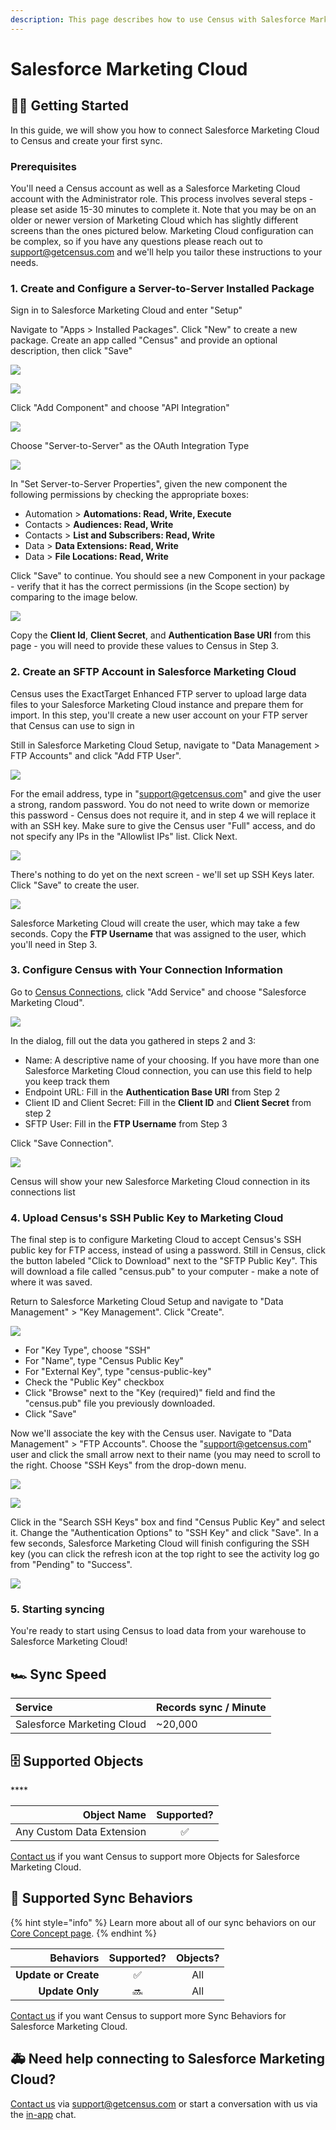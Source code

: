 ```yaml
---
description: This page describes how to use Census with Salesforce Marketing Cloud.
---
```


# Salesforce Marketing Cloud

## 🏃‍♀️ Getting Started

In this guide, we will show you how to connect Salesforce Marketing Cloud to Census and create your first sync.

### Prerequisites

You'll need a Census account as well as a Salesforce Marketing Cloud account with the Administrator role. This process involves several steps - please set aside 15-30 minutes to complete it. Note that you may be on an older or newer version of Marketing Cloud which has slightly different screens than the ones pictured below. Marketing Cloud configuration can be complex, so if you have any questions please reach out to [support@getcensus.com](mailto:mailto:support@getcensus.com) and we'll help you tailor these instructions to your needs.

### 1. Create and Configure a Server-to-Server Installed Package

Sign in to Salesforce Marketing Cloud and enter "Setup"

Navigate to "Apps &gt; Installed Packages". Click "New" to create a new package. Create an app called "Census" and provide an optional description, then click "Save"

![](../.gitbook/assets/sfmc_step1.png)

![](../.gitbook/assets/sfmc_step2.png)

Click "Add Component" and choose "API Integration"

![](../.gitbook/assets/sfmc_step3.png)

Choose "Server-to-Server" as the OAuth Integration Type

![](../.gitbook/assets/sfmc_step4.png)

In "Set Server-to-Server Properties", given the new component the following permissions by checking the appropriate boxes:

* Automation &gt; **Automations: Read, Write, Execute**
* Contacts &gt; **Audiences: Read, Write**
* Contacts &gt; **List and Subscribers: Read, Write**
* Data &gt; **Data Extensions: Read, Write**
* Data &gt; **File Locations: Read, Write**

Click "Save" to continue. You should see a new Component in your package - verify that it has the correct permissions \(in the Scope section\) by comparing to the image below.

![](../.gitbook/assets/sfmc_step5.png)

Copy the **Client Id**, **Client Secret**, and **Authentication Base URI** from this page - you will need to provide these values to Census in Step 3.

### 2. Create an SFTP Account in Salesforce Marketing Cloud

Census uses the ExactTarget Enhanced FTP server to upload large data files to your Salesforce Marketing Cloud instance and prepare them for import. In this step, you'll create a new user account on your FTP server that Census can use to sign in

Still in Salesforce Marketing Cloud Setup, navigate to "Data Management &gt; FTP Accounts" and click "Add FTP User".

![](../.gitbook/assets/sfmc_step6.png)

For the email address, type in "support@getcensus.com" and give the user a strong, random password. You do not need to write down or memorize this password - Census does not require it, and in step 4 we will replace it with an SSH key. Make sure to give the Census user "Full" access, and do not specify any IPs in the "Allowlist IPs" list. Click Next.

![](../.gitbook/assets/sfmc_step7.png)

There's nothing to do yet on the next screen - we'll set up SSH Keys later. Click "Save" to create the user.

![](../.gitbook/assets/sfmc_step8.png)

Salesforce Marketing Cloud will create the user, which may take a few seconds. Copy the **FTP Username** that was assigned to the user, which you'll need in Step 3.

### 3. Configure Census with Your Connection Information

Go to [Census Connections](https://app.getcensus.com/connections), click "Add Service" and choose "Salesforce Marketing Cloud".

![](../.gitbook/assets/sfmc_step9.png)

In the dialog, fill out the data you gathered in steps 2 and 3:

* Name: A descriptive name of your choosing. If you have more than one Salesforce Marketing Cloud connection, you can use this field to help you keep track them
* Endpoint URL: Fill in the **Authentication Base URI** from Step 2
* Client ID and Client Secret: Fill in the **Client ID** and **Client Secret** from step 2
* SFTP User: Fill in the **FTP Username** from Step 3

Click "Save Connection".

![](../.gitbook/assets/sfmc_step10.png)

Census will show your new Salesforce Marketing Cloud connection in its connections list

### 4. Upload Census's SSH Public Key to Marketing Cloud

The final step is to configure Marketing Cloud to accept Census's SSH public key for FTP access, instead of using a password. Still in Census, click the button labeled "Click to Download" next to the "SFTP Public Key". This will download a file called "census.pub" to your computer - make a note of where it was saved.

Return to Salesforce Marketing Cloud Setup and navigate to "Data Management" &gt; "Key Management". Click "Create".

![](../.gitbook/assets/sfmc_step11.png)

* For "Key Type", choose "SSH"
* For "Name", type "Census Public Key"
* For "External Key", type "census-public-key"
* Check the "Public Key" checkbox
* Click "Browse" next to the "Key \(required\)" field and find the "census.pub" file you previously downloaded.
* Click "Save"

Now we'll associate the key with the Census user. Navigate to "Data Management" &gt; "FTP Accounts". Choose the "support@getcensus.com" user and click the small arrow next to their name \(you may need to scroll to the right. Choose "SSH Keys" from the drop-down menu.

![](../.gitbook/assets/sfmc_step12.png)

![](../.gitbook/assets/sfmc_step13.png)

Click in the "Search SSH Keys" box and find "Census Public Key" and select it. Change the "Authentication Options" to "SSH Key" and click "Save". In a few seconds, Salesforce Marketing Cloud will finish configuring the SSH key \(you can click the refresh icon at the top right to see the activity log go from "Pending" to "Success".

![](../.gitbook/assets/sfmc_step14.png)

### 5. Starting syncing

You're ready to start using Census to load data from your warehouse to Salesforce Marketing Cloud!

## 🏎 Sync Speed

| **Service** | **Records sync / Minute** |
| :--- | :--- |
| Salesforce Marketing Cloud | ~20,000 |

## 🗄️ Supported Objects

\*\*\*\*

| **Object Name** | **Supported?** |
| ---: | :---: |
| Any Custom Data Extension | ✅ |

[Contact us](mailto:support@getcensus.com) if you want Census to support more Objects for Salesforce Marketing Cloud.

## 🔄 Supported Sync Behaviors

{% hint style="info" %}
Learn more about all of our sync behaviors on our [Core Concept page](../basics/core-concept.md#the-different-sync-behaviors).
{% endhint %}

| **Behaviors** | **Supported?** | **Objects?** |
| ---: | :---: | :---: |
| **Update or Create** | ✅ | All |
| **Update Only** | 🔜 | All |

[Contact us](mailto:support@getcensus.com) if you want Census to support more Sync Behaviors for Salesforce Marketing Cloud.

## 🚑 Need help connecting to Salesforce Marketing Cloud?

[Contact us](mailto:support@getcensus.com) via support@getcensus.com or start a conversation with us via the [in-app](https://app.getcensus.com) chat.

